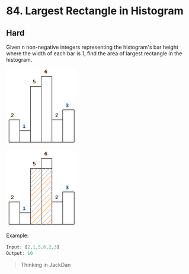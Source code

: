 # 84. Largest Rectangle in Histogram

## Hard

Given n non-negative integers representing the histogram's bar height where the width of each bar is 1, find the area of largest rectangle in the histogram.

![histogram](./images/histogram.png)


![histogram_area](./images/histogram_area.png)


Example:

``` javascript
Input: [2,1,5,6,2,3]
Output: 10
```

> Thinking in JackDan